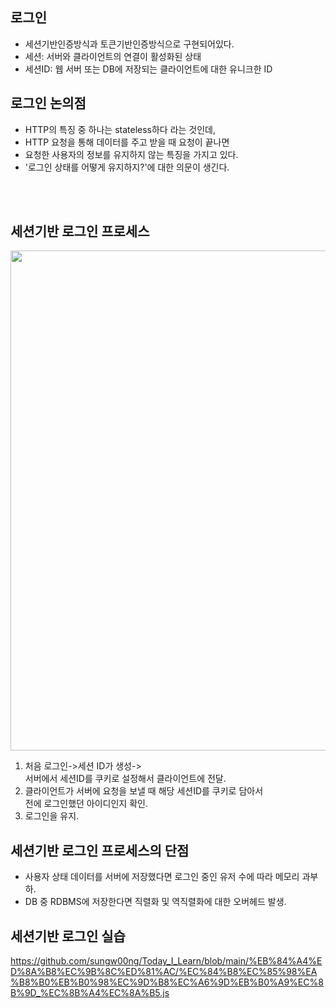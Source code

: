 ## 로그인
- 세션기반인증방식과 토큰기반인증방식으로 구현되어있다. <br>
- 세션: 서버와 클라이언트의 연결이 활성화된 상태 <br>
- 세션ID: 웹 서버 또는 DB에 저장되는 클라이언트에 대한 유니크한 ID <br>

## 로그인 논의점
- HTTP의 특징 중 하나는 stateless하다 라는 것인데, <br>
- HTTP 요청을 통해 데이터를 주고 받을 때 요청이 끝나면 <br> 
- 요청한 사용자의 정보를 유지하지 않는 특징을 가지고 있다. <br>
- '로그인 상태를 어떻게 유지하지?'에 대한 의문이 생긴다. <br>

<br><br>

## 세션기반 로그인 프로세스
<img src="https://github.com/user-attachments/assets/0f972020-d3c9-48dc-a996-b06a85033265" width="800"/><br>

1. 처음 로그인->세션 ID가 생성-> <br>
서버에서 세션ID를 쿠키로 설정해서 클라이언트에 전달. <br>
2. 클라이언트가 서버에 요청을 보낼 때 해당 세션ID를 쿠키로 담아서 <br>
전에 로그인했던 아이디인지 확인. <br>
3. 로그인을 유지. <br>

## 세션기반 로그인 프로세스의 단점
- 사용자 상태 데이터를 서버에 저장했다면 로그인 중인 유저 수에 따라 메모리 과부하.
- DB 중 RDBMS에 저장한다면 직렬화 및 역직렬화에 대한 오버헤드 발생.

## 세션기반 로그인 실습 
https://github.com/sungw00ng/Today_I_Learn/blob/main/%EB%84%A4%ED%8A%B8%EC%9B%8C%ED%81%AC/%EC%84%B8%EC%85%98%EA%B8%B0%EB%B0%98%EC%9D%B8%EC%A6%9D%EB%B0%A9%EC%8B%9D_%EC%8B%A4%EC%8A%B5.js
